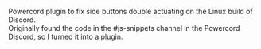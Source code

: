 Powercord plugin to fix side buttons double actuating on the Linux build of Discord.  
Originally found the code in the #js-snippets channel in the Powercord Discord, so I turned it into a plugin.

